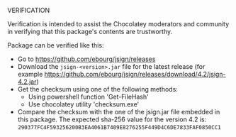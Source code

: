 VERIFICATION

Verification is intended to assist the Chocolatey moderators and community
in verifying that this package's contents are trustworthy.

Package can be verified like this:

* Go to https://github.com/ebourg/jsign/releases
* Download the `jsign-<version>.jar` file for the latest release (for example https://github.com/ebourg/jsign/releases/download/4.2/jsign-4.2.jar)
* Get the checksum using one of the following methods:
  - Using powershell function 'Get-FileHash'
  - Use chocolatey utility 'checksum.exe'
* Compare the checksum with the one of the jsign.jar file embedded in this package.
  The expected sha-256 value for the version 4.2 is:
  `290377FC4F593256200B3EA4061B7409E8276255F449D4C6DE7833FAF0850CC1`
